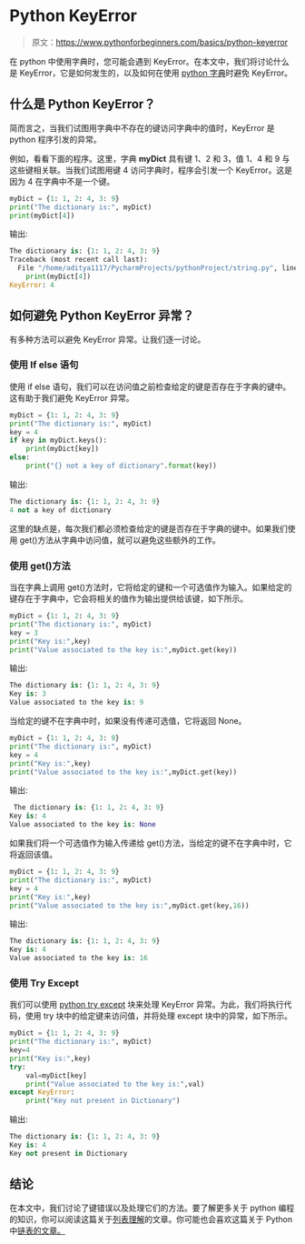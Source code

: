# Python KeyError

> 原文：<https://www.pythonforbeginners.com/basics/python-keyerror>

在 python 中使用字典时，您可能会遇到 KeyError。在本文中，我们将讨论什么是 KeyError，它是如何发生的，以及如何在使用 [python 字典](https://www.pythonforbeginners.com/dictionary/how-to-use-dictionaries-in-python/)时避免 KeyError。

## 什么是 Python KeyError？

简而言之，当我们试图用字典中不存在的键访问字典中的值时，KeyError 是 python 程序引发的异常。

例如，看看下面的程序。这里，字典 **myDict** 具有键 1、2 和 3，值 1、4 和 9 与这些键相关联。当我们试图用键 4 访问字典时，程序会引发一个 KeyError。这是因为 4 在字典中不是一个键。

```py
myDict = {1: 1, 2: 4, 3: 9}
print("The dictionary is:", myDict)
print(myDict[4]) 
```

输出:

```py
The dictionary is: {1: 1, 2: 4, 3: 9}
Traceback (most recent call last):
  File "/home/aditya1117/PycharmProjects/pythonProject/string.py", line 3, in <module>
    print(myDict[4])
KeyError: 4
```

## 如何避免 Python KeyError 异常？

有多种方法可以避免 KeyError 异常。让我们逐一讨论。

### 使用 If else 语句

使用 if else 语句，我们可以在访问值之前检查给定的键是否存在于字典的键中。这有助于我们避免 KeyError 异常。

```py
myDict = {1: 1, 2: 4, 3: 9}
print("The dictionary is:", myDict)
key = 4
if key in myDict.keys():
    print(myDict[key])
else:
    print("{} not a key of dictionary".format(key)) 
```

输出:

```py
The dictionary is: {1: 1, 2: 4, 3: 9}
4 not a key of dictionary
```

这里的缺点是，每次我们都必须检查给定的键是否存在于字典的键中。如果我们使用 get()方法从字典中访问值，就可以避免这些额外的工作。

### 使用 get()方法

当在字典上调用 get()方法时，它将给定的键和一个可选值作为输入。如果给定的键存在于字典中，它会将相关的值作为输出提供给该键，如下所示。

```py
myDict = {1: 1, 2: 4, 3: 9}
print("The dictionary is:", myDict)
key = 3
print("Key is:",key)
print("Value associated to the key is:",myDict.get(key)) 
```

输出:

```py
The dictionary is: {1: 1, 2: 4, 3: 9}
Key is: 3
Value associated to the key is: 9
```

当给定的键不在字典中时，如果没有传递可选值，它将返回 None。

```py
myDict = {1: 1, 2: 4, 3: 9}
print("The dictionary is:", myDict)
key = 4
print("Key is:",key)
print("Value associated to the key is:",myDict.get(key)) 
```

输出:

```py
 The dictionary is: {1: 1, 2: 4, 3: 9}
Key is: 4
Value associated to the key is: None
```

如果我们将一个可选值作为输入传递给 get()方法，当给定的键不在字典中时，它将返回该值。

```py
myDict = {1: 1, 2: 4, 3: 9}
print("The dictionary is:", myDict)
key = 4
print("Key is:",key)
print("Value associated to the key is:",myDict.get(key,16)) 
```

输出:

```py
The dictionary is: {1: 1, 2: 4, 3: 9}
Key is: 4
Value associated to the key is: 16
```

### 使用 Try Except

我们可以使用 [python try except](https://www.pythonforbeginners.com/error-handling/python-try-and-except) 块来处理 KeyError 异常。为此，我们将执行代码，使用 try 块中的给定键来访问值，并将处理 except 块中的异常，如下所示。

```py
myDict = {1: 1, 2: 4, 3: 9}
print("The dictionary is:", myDict)
key=4
print("Key is:",key)
try:
    val=myDict[key]
    print("Value associated to the key is:",val)
except KeyError:
    print("Key not present in Dictionary") 
```

输出:

```py
The dictionary is: {1: 1, 2: 4, 3: 9}
Key is: 4
Key not present in Dictionary
```

## 结论

在本文中，我们讨论了键错误以及处理它们的方法。要了解更多关于 python 编程的知识，你可以阅读这篇关于[列表理解](https://www.pythonforbeginners.com/basics/list-comprehensions-in-python)的文章。你可能也会喜欢这篇关于 Python 中[链表的文章。](https://www.pythonforbeginners.com/lists/linked-list-in-python)